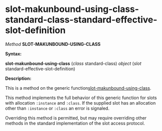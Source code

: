slot-makunbound-using-class-standard-class-standard-effective-slot-definition
=============================================================================

*Method* **SLOT-MAKUNBOUND-USING-CLASS**

**Syntax:**

**slot-makunbound-using-class** (*class* standard-class) *object* (*slot* standard-effective-slot-definition)

**Description:**

This is a method on the generic function[slot-makunbound-using-class](slot-makunbound-using-class.md).

This method implements the full behavior of this generic function for slots with allocation `:instance` and `:class`. If the supplied slot has an allocation other than `:instance` or `:class` an error is signaled.

Overriding this method is permitted, but may require overriding other methods in the standard implementation of the slot access protocol.
